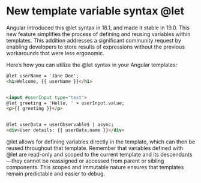 # New template variable syntax @let

Angular introduced this @let syntax in 18.1, and made it stable in 19.0. This new feature simplifies the process of defining and reusing variables within templates. This addition addresses a significant community request by enabling developers to store results of expressions without the previous workarounds that were less ergonomic.

Here’s how you can utilize the @let syntax in your Angular templates:

```html
@let userName = 'Jane Doe';
<h1>Welcome, {{ userName }}</h1>


<input #userInput type="text">
@let greeting = 'Hello, ' + userInput.value;
<p>{{ greeting }}</p>


@let userData = userObservable$ | async;
<div>User details: {{ userData.name }}</div>
```

@let allows for defining variables directly in the template, which can then be reused throughout that template. Remember that variables defined with @let are read-only and scoped to the current template and its descendants—they cannot be reassigned or accessed from parent or sibling components. This scoped and immutable nature ensures that templates remain predictable and easier to debug.

